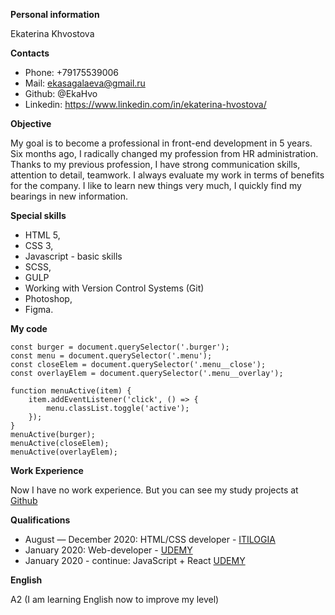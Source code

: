 **Personal information**

Ekaterina Khvostova

**Contacts**

* Phone: +79175539006
* Mail: ekasagalaeva@gmail.ru
* Github: @EkaHvo
* Linkedin: https://www.linkedin.com/in/ekaterina-hvostova/

**Objective**

My goal is to become a professional in front-end development in 5 years.
Six months ago, I radically changed my profession from HR administration. 
Thanks to my previous profession, I have strong communication skills, attention to detail,
teamwork. I always evaluate my work in terms of benefits for the company.
I like to learn new things very much, I quickly find my bearings in new information.

**Special skills**

* HTML 5, 
* CSS 3,
* Javascript - basic skills
* SCSS, 
* GULP
* Working with Version Control Systems (Git)
* Photoshop, 
* Figma. 

**My code**

```
const burger = document.querySelector('.burger');
const menu = document.querySelector('.menu');
const closeElem = document.querySelector('.menu__close');
const overlayElem = document.querySelector('.menu__overlay');

function menuActive(item) {
    item.addEventListener('click', () => {
        menu.classList.toggle('active');
    });
}
menuActive(burger);
menuActive(closeElem);
menuActive(overlayElem);
```

**Work Experience**

Now I have no work experience. 
But you can see my study projects at [Github](https://github.com/EkaHvo)

**Qualifications**

* August — December 2020: HTML/CSS developer - [ITILOGIA](https://itlogia.ru/)
* January 2020: Web-developer - [UDEMY](https://www.udemy.com/course/webdeveloper/)
* January 2020 - continue: JavaScript + React [UDEMY](https://www.udemy.com/course/javascript_full/)

**English**

A2 (I am learning English now to improve my level)